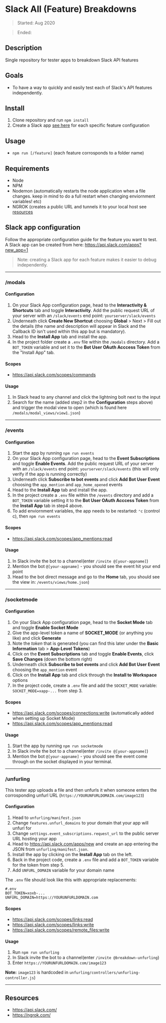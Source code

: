# Slack All (Feature) Breakdowns

> Started: Aug 2020

> Ended:

## Description

Single repository for tester apps to breakdown Slack API features

## Goals

- To have a way to quickly and easily test each of Slack's API features independently.

## Install

1. Clone repository and run `npm install`
2. Create a Slack app [see here](#slack-app-configuration-instructions) for each specific feature configuration

## Usage

- `npm run [/feature]` (each feature corrosponds to a folder name)

## Requirements

- Node
- NPM
- Nodemon (automatically restarts the node application when a file changes. keep in mind to do a full restart when changing enviornment variables! etc)
- NGROK (creates a public URL and tunnels it to your local host see [resources](https://github.com/richardaspinall/slack-api-feature-breakdowns#resources)

## Slack app configuration

Follow the appropriate configuration guide for the feature you want to test. A Slack app can be created from here: https://api.slack.com/apps?new_app=1

> Note: creating a Slack app for each feature makes it easier to debug independently.

---

### /modals

#### Configuration

1. On your Slack App configuration page, head to the **Interactivity & Shortcuts** tab and toggle **Interactivity**. Add the public request URL of your server with an `/slack/events` end point: `yourserver/slack/events`
2. Underneath click **Create New Shortcut** choosing **Global** > Next > Fill out the details (the name and description will appear in Slack and the Callback ID isn't used within this app but is mandatory).
3. Head to the **Install App** tab and install the app.
4. In the project folder create a `.env` file within the `/modals` directory. Add a `BOT_TOKEN` variable and set it to the **Bot User OAuth Acccess Token** from the "Install App" tab.

#### Scopes

- https://api.slack.com/scopes/commands

#### Usage

1. In Slack head to any channel and click the lightning bolt next to the input
2. Search for the name (added step2 in the **Configuration** steps above) and trigger the modal view to open (which is found here `/modals/modal_views/view1.json`)

---

### /events

#### Configuration

1. Start the app by running `npm run events`
2. On your Slack App configuration page, head to the **Event Subscriptions** and toggle **Enable Events**. Add the public request URL of your server with an `/slack/events` end point: `yourserver/slack/events` (this will only verify if the app is running correctly)
3. Underneath click **Subscribe to bot events** and click **Add Bot User Event** choosing the `app_mention` and `app_home_opened` events
4. Head to the **Install App** tab and install the app.
5. In the project create a `.env` file within the `/events` directory and add a `BOT_TOKEN` variable setting it to the **Bot User OAuth Acccess Token** from the **Install App** tab in step4 above.
6. To add enviornment variables, the app needs to be restarted: `⌃c` (control c), then `npm run events`

#### Scopes

- https://api.slack.com/scopes/app_mentions:read

#### Usage

1. In Slack invite the bot to a channel(enter `/invite @[your-appname]`)
2. Mention the bot `@[your-appname]` - you should see the event hit your end point
3. Head to the bot direct message and go to the **Home** tab, you should see the view in: `/events/views/home.json`)

---

### /socketmode

#### Configuration

1. On your Slack App configuration page, head to the **Socket Mode** tab and toggle **Enable Socket Mode**
2. Give the app-level token a name of **SOCKET_MODE** (or anything you like) and click **Generate**
3. Note the _token_ that is generated (you can find this later under the **Basic Information** tab > **App-Level Tokens**)
4. Click on the **Event Subscriptions** tab and toggle **Enable Events**, click **Save Changes** (down the bottom right)
5. Underneath click **Subscribe to bot events** and click **Add Bot User Event** choosing the `app_mention` event
6. Click on the **Install App** tab and click through the **Install to Workspace** options
7. In the project code, create a `.env` file and add the `SOCKET_MODE` variable: `SOCKET_MODE=xapp-...` from step 3.

#### Scopes

- https://api.slack.com/scopes/connections:write (automatically added when setting up Socket Mode)
- https://api.slack.com/scopes/app_mentions:read

#### Usage

1. Start the app by running `npm run socketmode`
2. In Slack invite the bot to a channel(enter `/invite @[your-appname]`)
3. Mention the bot `@[your-appname]` - you should see the event come through on the socket displayed in your terminal.

---

### /unfurling

This tester app uploads a file and then unfurls it when someone enters the corrosponding unfurl URL (`https://YOURUNFURLDOMAIN.com/image123`)

#### Configuration

1. Head to `unfurling/manifest.json`
2. Change `features.unfurl_domains` to your domain that your app will unfurl for
3. Change `settings.event_subscriptions.request_url` to the public server URL hosting your app
4. Head to https://api.slack.com/apps/new and create an app entering the JSON from `unfurling/manifest.json`.
5. Install the app by clicking on the **Install App** tab on the left.
6. Back in the project code, create a `.env` file and add a `BOT_TOKEN` variable for the token from step 5.
7. Add `UNFURL_DOMAIN` variable for your domain name

The `.env` file should look like this with appropriate replacements:

```
#.env
BOT_TOKEN=xoxb-...
UNFURL_DOMAIN=https://YOURUNFURLDOMAIN.com
```

#### Scopes

- https://api.slack.com/scopes/links:read
- https://api.slack.com/scopes/links:write
- https://api.slack.com/scopes/remote_files:write

#### Usage

1. Run `npm run unfurling`
2. In Slack invite the bot to a channel(enter `/invite @breakdown-unfurling`)
3. Enter `https://YOURUNFURLDOMAIN.com/image123`

**Note:** `image123` is hardcoded in `unfurling/controllers/unfurling-controller.js`)

---

## Resources

- https://api.slack.com/
- https://ngrok.com/
